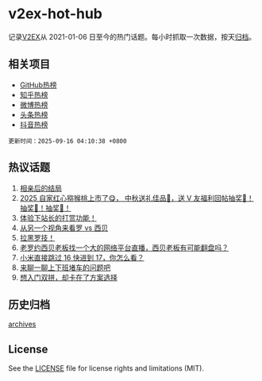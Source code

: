 # v2ex-hot-hub

 记录[V2EX](https://www.v2ex.com/)从 2021-01-06 日至今的热门话题。每小时抓取一次数据，按天[归档](archives)。
 
 ## 相关项目

- [GitHub热榜](https://github.com/lonnyzhang423/github-hot-hub)
- [知乎热榜](https://github.com/lonnyzhang423/zhihu-hot-hub)
- [微博热榜](https://github.com/lonnyzhang423/weibo-hot-hub)
- [头条热榜](https://github.com/lonnyzhang423/toutiao-hot-hub)
- [抖音热榜](https://github.com/lonnyzhang423/douyin-hot-hub)


 `更新时间：2025-09-16 04:10:38 +0800`

## 热议话题

1. [相亲后的结局](https://www.v2ex.com/t/1159267)
1. [2025 自家红心猕猴桃上市了😋， 中秋送礼佳品🧺，送 V 友福利回帖抽奖🥝！抽奖🥝！抽奖🥝！](https://www.v2ex.com/t/1159224)
1. [体验下站长的打赏功能！](https://www.v2ex.com/t/1159335)
1. [从另一个视角来看罗 vs 西贝](https://www.v2ex.com/t/1159194)
1. [拉黑罗技！](https://www.v2ex.com/t/1159211)
1. [老罗约西贝老板找一个大的网络平台直播，西贝老板有可能翻盘吗？](https://www.v2ex.com/t/1159210)
1. [小米直接跳过 16 快进到 17，你怎么看？](https://www.v2ex.com/t/1159259)
1. [来聊一聊上下班堵车的问题吧](https://www.v2ex.com/t/1159188)
1. [想入门双拼，却卡在了方案选择](https://www.v2ex.com/t/1159291)

## 历史归档

[archives](archives)

## License

See the [LICENSE](LICENSE) file for license rights and limitations (MIT).
